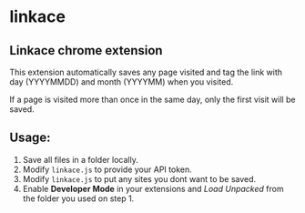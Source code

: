 # linkace

## Linkace chrome extension

This extension automatically saves any page visited and tag the link with day (YYYYMMDD) and month (YYYYMM) when you visited.

If a page is visited more than once in the same day, only the first visit will be saved.

## Usage:
1. Save all files in a folder locally.
2. Modify `linkace.js` to provide your API token.
3. Modify `linkace.js` to put any sites you dont want to be saved.
4. Enable **Developer Mode** in your extensions and *Load Unpacked* from the folder you used on step 1.
